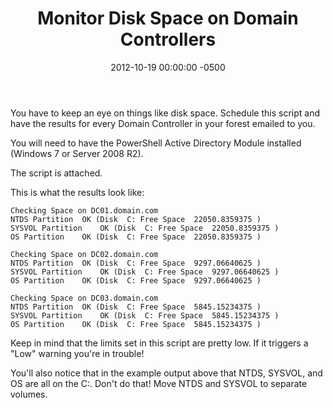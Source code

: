 ﻿---
title:  Monitor Disk Space on Domain Controllers
date:   2012-10-19 00:00:00 -0500
categories: IT
---

You have to keep an eye on things like disk space. Schedule this script and have the results for every Domain Controller in your forest emailed to you.

You will need to have the PowerShell Active Directory Module installed (Windows 7 or Server 2008 R2).

The script is attached.

This is what the results look like:

```console
Checking Space on DC01.domain.com
NTDS Partition	OK (Disk  C: Free Space  22050.8359375 )
SYSVOL Partition	OK (Disk  C: Free Space  22050.8359375 )
OS Partition	OK (Disk  C: Free Space  22050.8359375 )

Checking Space on DC02.domain.com
NTDS Partition	OK (Disk  C: Free Space  9297.06640625 )
SYSVOL Partition	OK (Disk  C: Free Space  9297.06640625 )
OS Partition	OK (Disk  C: Free Space  9297.06640625 )

Checking Space on DC03.domain.com
NTDS Partition	OK (Disk  C: Free Space  5845.15234375 )
SYSVOL Partition	OK (Disk  C: Free Space  5845.15234375 )
OS Partition	OK (Disk  C: Free Space  5845.15234375 )
```

Keep in mind that the limits set in this script are pretty low. If it triggers a "Low" warning you're in trouble!

You'll also notice that in the example output above that NTDS, SYSVOL, and OS are all on the C:\. Don't do that! Move NTDS and SYSVOL to separate volumes.
